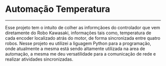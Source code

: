 #                        Automação Temperatura
------------------------------------------------

Esse projeto tem o intuito de colher as informçãoes do controlador que vem diretamente do Robo Kawasaki, informações tais como, temperatura de cada encoder localizado atrás do motor, de forma sincronizada entre quatro robos.
Nesse projeto eu utilizei a liguagem Python para a programação, onde atualmente a mesma está sendo altamente utilizada na area de automação, a mesma me deu versatilidade para a comunicação de rede e realizar atividades sincronizadas. 

